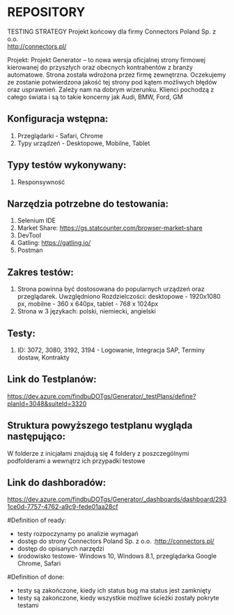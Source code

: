 # REPOSITORY
TESTING STRATEGY
Projekt końcowy dla firmy Connectors Poland Sp. z o.o.  
http://connectors.pl/

Projekt:
Projekt Generator – to nowa wersja oficjalnej strony firmowej kierowanej do przyszłych oraz obecnych kontrahentów z branży automatowe. Strona została wdrożona przez firmę zewnętrzna. Oczekujemy ze zostanie potwierdzona jakość tej strony pod kątem możliwych błędów oraz usprawnień. Zależy nam na dobrym wizerunku. Klienci pochodzą z całego świata i są to takie koncerny jak Audi, BMW, Ford, GM

## Konfiguracja wstępna: 

1) Przeglądarki - Safari,  Chrome
2) Typy urządzeń - Desktopowe, Mobilne, Tablet

## Typy testów wykonywany: 

1) Responsywność 

## Narzędzia potrzebne do testowania: 

1) Selenium IDE 
2) Market Share: https://gs.statcounter.com/browser-market-share 
3) DevTool
4) Gatling: https://gatling.io/
5) Postman 

## Zakres testów: 

1) Strona powinna być dostosowana do popularnych urządzeń oraz przeglądarek. Uwzględniono Rozdzielczości: desktopowe - 1920x1080 px, mobilne - 360 x 640px, tablet - 768 x 1024px
2) Strona w 3 językach: polski, niemiecki, angielski

## Testy:

1) ID: 3072, 3080, 3192, 3194 - Logowanie, Integracja SAP, Terminy dostaw, Kontrakty



## Link do Testplanów:

https://dev.azure.com/findbuDOTgs/Generator/_testPlans/define?planId=3048&suiteId=3320

## Struktura powyższego testplanu wygląda następująco:
W folderze z inicjałami znajdują się 4 foldery z poszczególnymi podfolderami a  wewnątrz ich przypadki testowe

## Link do dashboradów:

https://dev.azure.com/findbuDOTgs/Generator/_dashboards/dashboard/2931ce0d-7757-4762-a9c9-fede01aa28cf

#Definition of ready: 

- testy rozpoczynamy po analizie wymagań 
- dostęp do strony Connectors Poland Sp. z o.o. :http://connectors.pl/ 
- dostęp do opisanych narzędzi 
- środowisko testowe- Windows 10, Windows 8.1, przeglądarka Google Chrome, Safari

#Definition of done:

- testy są zakończone, kiedy ich status bug ma status jest zamknięty
- testy są zakończone, kiedy wszystkie możliwe ścieżki zostały pokryte testami 

